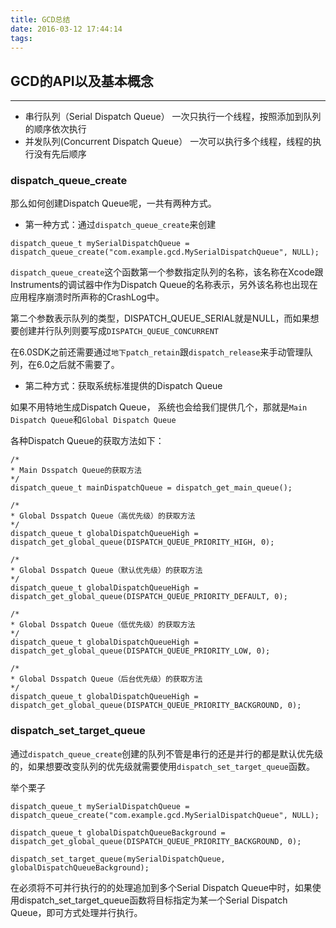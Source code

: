 ```yaml
---
title: GCD总结
date: 2016-03-12 17:44:14
tags:
---
```



## GCD的API以及基本概念

---

- 串行队列（Serial Dispatch Queue）
一次只执行一个线程，按照添加到队列的顺序依次执行
- 并发队列(Concurrent Dispatch Queue）
一次可以执行多个线程，线程的执行没有先后顺序

### dispatch_queue_create

那么如何创建Dispatch Queue呢，一共有两种方式。

- 第一种方式：通过`dispatch_queue_create`来创建

```
dispatch_queue_t mySerialDispatchQueue = dispatch_queue_create("com.example.gcd.MySerialDispatchQueue", NULL);

```
`dispatch_queue_create`这个函数第一个参数指定队列的名称，该名称在Xcode跟Instruments的调试器中作为Dispatch Queue的名称表示，另外该名称也出现在应用程序崩溃时所声称的CrashLog中。

第二个参数表示队列的类型，DISPATCH_QUEUE_SERIAL就是NULL，而如果想要创建并行队列则要写成`DISPATCH_QUEUE_CONCURRENT`

在6.0SDK之前还需要通过`地下patch_retain`跟`dispatch_release`来手动管理队列，在6.0之后就不需要了。

- 第二种方式：获取系统标准提供的Dispatch Queue

如果不用特地生成Dispatch Queue， 系统也会给我们提供几个，那就是`Main Dispatch Queue`和`Global Dispatch Queue`

各种Dispatch Queue的获取方法如下：

```
/*
* Main Dsspatch Queue的获取方法
*/
dispatch_queue_t mainDispatchQueue = dispatch_get_main_queue();

/*
* Global Dsspatch Queue（高优先级）的获取方法
*/
dispatch_queue_t globalDispatchQueueHigh = dispatch_get_global_queue(DISPATCH_QUEUE_PRIORITY_HIGH, 0);

/*
* Global Dsspatch Queue（默认优先级）的获取方法
*/
dispatch_queue_t globalDispatchQueueHigh = dispatch_get_global_queue(DISPATCH_QUEUE_PRIORITY_DEFAULT, 0);

/*
* Global Dsspatch Queue（低优先级）的获取方法
*/
dispatch_queue_t globalDispatchQueueHigh = dispatch_get_global_queue(DISPATCH_QUEUE_PRIORITY_LOW, 0);

/*
* Global Dsspatch Queue（后台优先级）的获取方法
*/
dispatch_queue_t globalDispatchQueueHigh = dispatch_get_global_queue(DISPATCH_QUEUE_PRIORITY_BACKGROUND, 0);

```

### dispatch_set_target_queue

通过`dispatch_queue_create`创建的队列不管是串行的还是并行的都是默认优先级的，如果想要改变队列的优先级就需要使用`dispatch_set_target_queue`函数。

举个栗子

```
dispatch_queue_t mySerialDispatchQueue = dispatch_queue_create("com.example.gcd.MySerialDispatchQueue", NULL);

dispatch_queue_t globalDispatchQueueBackground = dispatch_get_global_queue(DISPATCH_QUEUE_PRIORITY_BACKGROUND, 0);

dispatch_set_target_queue(mySerialDispatchQueue, globalDispatchQueueBackground);
```

在必须将不可并行执行的的处理追加到多个Serial Dispatch Queue中时，如果使用dispatch_set_target_queue函数将目标指定为某一个Serial Dispatch Queue，即可方式处理并行执行。



